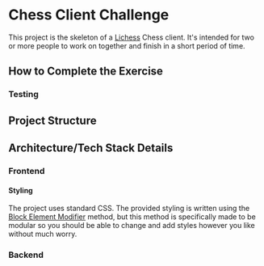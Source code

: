 # Chess Client Challenge

This project is the skeleton of a [Lichess](https://lichess.org/) Chess client. It's intended for two or more people to work on together and finish in a short period of time.

## How to Complete the Exercise

### Testing

## Project Structure

## Architecture/Tech Stack Details

### Frontend

#### Styling

The project uses standard CSS. The provided styling is written using the [Block Element Modifier](https://getbem.com/) method, but this method is specifically made to be modular so you should be able to change and add styles however you like without much worry.

### Backend
